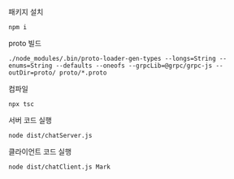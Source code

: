 패키지 설치

```
npm i
```



proto 빌드

```
./node_modules/.bin/proto-loader-gen-types --longs=String --enums=String --defaults --oneofs --grpcLib=@grpc/grpc-js --outDir=proto/ proto/*.proto
```



컴파일

```
npx tsc
```



서버 코드 실행

```
node dist/chatServer.js
```



클라이언트 코드 실행

```
node dist/chatClient.js Mark
```

